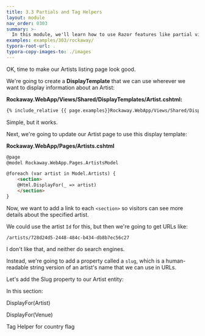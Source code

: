 ```yaml
---
title: 3.3 Partials and Tag Helpers
layout: module
nav_order: 0303
summary: >-
  In this module, we'll learn how to use Razor features like partial views and tag helpers to create reusable elements that we can use throughout our ASPNET Core web apps. 
examples: examples/303/rockaway/
typora-root-url: .
typora-copy-images-to: ./images
---
```


OK, time to make our Artists listing page look good.

We're going to create a **DisplayTemplate** that we can use wherever we want to display information about an Artist:

**Rockaway.WebApp/Views/Shared/DisplayTemplates/Artist.cshtml:**

```html
{% include_relative {{ page.examples}}Rockaway.WebApp/Views/Shared/DisplayTemplates/Artist.cshtml %}
```

Simple, but it works.

Next, we're going to update our Artist page to use this display template:

**Rockaway.WebApp/Pages/Artists.cshtml**

```html
@page
@model Rockaway.WebApp.Pages.ArtistsModel

@foreach (var artist in Model.Artists) {
	<section>
	@Html.DisplayFor(_ => artist)
	</section>
}
```

Now, we want to add a link to each `<section>` so visitors can see more details about the specified artist.

We could use the artist `Id` for this, but then we're going to get URLs like:

`/artists/728d24d5-2448-484c-b434-db8b7ec56c27`

I don't like that, and neither do search engines.

Instead, we're going to add a property called a `slug`, which is a human-readable string version of an artist's name that we can use in URLs.

Let's add the Slug property to our Artist entity:









In this section:

DisplayFor(Artist)

DisplayFor(Venue)

Tag Helper for country flag

